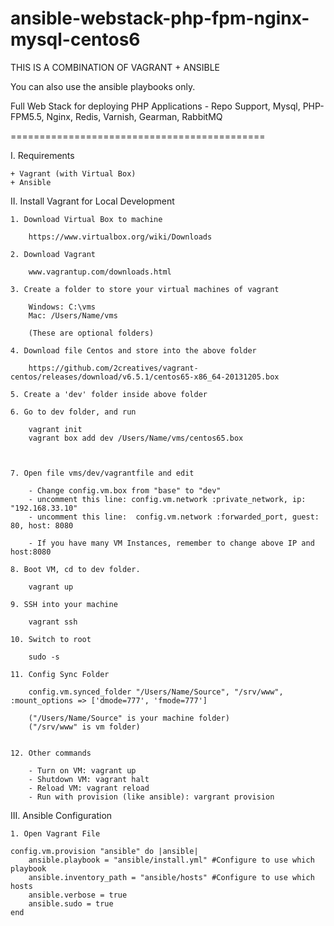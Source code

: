 ansible-webstack-php-fpm-nginx-mysql-centos6
============================================

THIS IS A COMBINATION OF VAGRANT + ANSIBLE

You can also use the ansible playbooks only.

Full Web Stack for deploying PHP Applications - Repo Support, Mysql, PHP-FPM5.5, Nginx, Redis, Varnish, Gearman, RabbitMQ

============================================

I. Requirements

	+ Vagrant (with Virtual Box)
	+ Ansible

II. Install Vagrant for Local Development

	
	1. Download Virtual Box to machine

		https://www.virtualbox.org/wiki/Downloads

	2. Download Vagrant

		www.vagrantup.com/downloads.html 

	3. Create a folder to store your virtual machines of vagrant

		Windows: C:\vms
		Mac: /Users/Name/vms

		(These are optional folders)

	4. Download file Centos and store into the above folder

		https://github.com/2creatives/vagrant-centos/releases/download/v6.5.1/centos65-x86_64-20131205.box 

	5. Create a 'dev' folder inside above folder

	6. Go to dev folder, and run

		vagrant init
		vagrant box add dev /Users/Name/vms/centos65.box



	7. Open file vms/dev/vagrantfile and edit

		- Change config.vm.box from "base" to "dev"
		- uncomment this line: config.vm.network :private_network, ip: "192.168.33.10" 
		- uncomment this line:  config.vm.network :forwarded_port, guest: 80, host: 8080 

		- If you have many VM Instances, remember to change above IP and host:8080

	8. Boot VM, cd to dev folder.

		vagrant up

	9. SSH into your machine

		vagrant ssh

	10. Switch to root

		sudo -s

	11. Config Sync Folder

		config.vm.synced_folder "/Users/Name/Source", "/srv/www", :mount_options => ['dmode=777', 'fmode=777']

		("/Users/Name/Source" is your machine folder)
		("/srv/www" is vm folder)


	12. Other commands

		- Turn on VM: vagrant up
		- Shutdown VM: vagrant halt
		- Reload VM: vagrant reload
		- Run with provision (like ansible): vargrant provision


III. Ansible Configuration


	1. Open Vagrant File

	config.vm.provision "ansible" do |ansible|
    	ansible.playbook = "ansible/install.yml" #Configure to use which playbook
    	ansible.inventory_path = "ansible/hosts" #Configure to use which hosts
    	ansible.verbose = true
    	ansible.sudo = true
  	end





